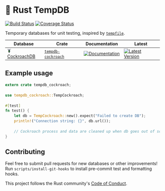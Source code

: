 # 💾 Rust TempDB

[![Build Status](https://travis-ci.org/calder/rust-tempdb.svg?branch=master)](https://travis-ci.org/calder/rust-tempdb) [![Coverage Status](https://coveralls.io/repos/github/calder/rust-tempdb/badge.svg?branch=master)](https://coveralls.io/github/calder/rust-tempdb?branch=master)

Temporary databases for unit testing, inspired by [`tempfile`](https://docs.rs/tempfile).

| Database | Crate | Documentation | Latest |
| --- | --- | --- | --- |
| <a href="https://cockroachlabs.com"><img src="https://raw.githubusercontent.com/calder/rust-tempdb/master/tempdb-cockroach/doc/logo.png" width="12" height="12"> CockroachDB</a> | [`tempdb-cockroach`](tempdb-cockroach) | [![Documentation](https://docs.rs/tempdb-cockroach/badge.svg)](https://docs.rs/tempdb-cockroach) | [![Latest Version](https://img.shields.io/crates/v/tempdb-cockroach.svg)](https://crates.io/crates/tempdb-cockroach) |

## Example usage

```rust
extern crate tempdb_cockroach;

use tempdb_cockroach::TempCockroach;

#[test]
fn test() {
    let db = TempCockroach::new().expect("Failed to create DB");
    println!("Connection string: {}", db.url());

    // Cockroach process and data are cleaned up when db goes out of scope.
}
```

## Contributing

Feel free to submit pull requests for new databases or other improvements! Run `scripts/install-git-hooks` to install pre-commit test and formatting hooks.

This project follows the Rust community's [Code of Conduct](https://www.rust-lang.org/policies/code-of-conduct).
